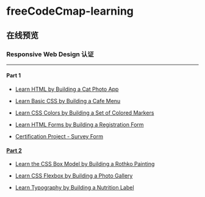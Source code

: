 # freeCodeCmap-learning

## 在线预览

### Responsive Web Design 认证
<hr>

#### Part 1

- <a href="http://198.46.218.141:8080/freeCodeCamp-learning/Responsive_Web_Design_Certification/Learn_HTML_by_Building_a_Cat_Photo_App/index.html">Learn HTML by Building a Cat Photo App</a>

- <a href="http://198.46.218.141:8080/freeCodeCamp-learning/Responsive_Web_Design_Certification/Learn_Basic_CSS_by_Building_a_Cafe_Menu/index.html">Learn Basic CSS by Building a Cafe Menu

- <a href="http://198.46.218.141:8080/freeCodeCamp-learning/Responsive_Web_Design_Certification/Learn_CSS_Colors_by_Building_a_Set_of_Colored_Markers/index.html">Learn CSS Colors by Building a Set of Colored Markers

- <a href="http://198.46.218.141:8080/freeCodeCamp-learning/Responsive_Web_Design_Certification/Learn_HTML_Forms_by_Building_a_Registration_Form/index.html">Learn HTML Forms by Building a Registration Form

- <a href="http://198.46.218.141:8080/freeCodeCamp-learning/Responsive_Web_Design_Certification/Certification_Project-Survey_Form/index.html">Certification Project - Survey Form

#### Part 2

- <a href="http://198.46.218.141:8080/freeCodeCamp-learning/Responsive_Web_Design_Certification/Learn_the_CSS_Box_Model_by_Building_a_Rothko_Painting/index.html">Learn the CSS Box Model by Building a Rothko Painting

- <a href="http://198.46.218.141:8080/freeCodeCamp-learning/Responsive_Web_Design_Certification/Learn_CSS_Flexbox_by_Building_a_Photo_Gallery/index.html">Learn CSS Flexbox by Building a Photo Gallery

- Learn Typography by Building a Nutrition Label
